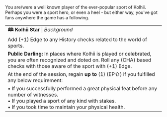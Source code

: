 You are/were a well known player of the ever-popular sport of Kolhii. Perhaps you were a sport hero, or even a heel - but either way, you've got fans anywhere the game has a following.

|                                                                                                                                                                                                   |
| ------------------------------------------------------------------------------------------------------------------------------------------------------------------------------------------------- |
| **🕮 Kolhii Star** \| *Background*                                                                                                                                                                |
| Add (+1) Edge to any History checks related to the world of sports.                                                                                                                               |
| **Public Darling:** In places where Kolhii is played or celebrated, you are often recognized and doted on. Roll any (CHA) based checks with those aware of the sport with (+1) Edge.              |
| At the end of the session, regain **up to** (1) (EP⇧) if you fulfilled any below requirement:                                                                                                     |
| • If you successfully performed a great physical feat before any number of witnesses.<br>• If you played a sport of any kind with stakes.<br>• If you took time to maintain your physical health. |
